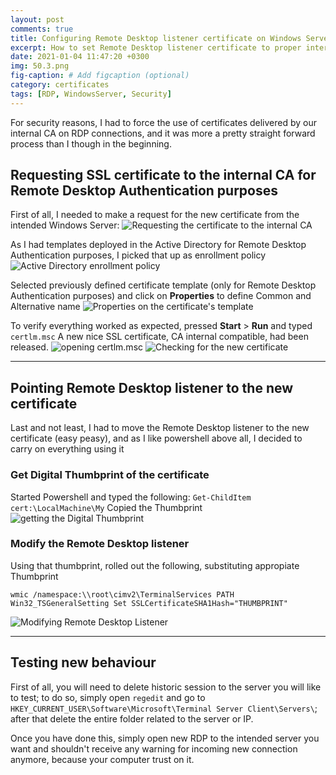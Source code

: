 ```yaml
---
layout: post
comments: true
title: Configuring Remote Desktop listener certificate on Windows Server
excerpt: How to set Remote Desktop listener certificate to proper internal CA compatible certificate on a Windows Server, domain joined
date: 2021-01-04 11:47:20 +0300
img: 50.3.png
fig-caption: # Add figcaption (optional)
category: certificates
tags: [RDP, WindowsServer, Security]
---
```



For security reasons, I had to force the use of certificates delivered by our internal CA on RDP connections, and it was more a pretty straight forward process than I though in the beginning.

## Requesting SSL certificate to the internal CA for Remote Desktop Authentication purposes

First of all, I needed to make a request for the new certificate from the intended Windows Server:
![Requesting the certificate to the internal CA]({{site.baseurl}}/assets/img/50.1.png)

As I had templates deployed in the Active Directory for Remote Desktop Authentication purposes, I picked that up as enrollment policy
![Active Directory enrollment policy]({{site.baseurl}}/assets/img/50.2.png)

Selected previously defined certificate template (only for Remote Desktop Authentication purposes) and click on **Properties** to define Common and Alternative name
![Properties on the certificate's template]({{site.baseurl}}/assets/img/50.4.png)

To verify everything worked as expected, pressed **Start** > **Run** and typed `certlm.msc`
A new nice SSL certificate, CA internal compatible, had been released.
![opening certlm.msc]({{site.baseurl}}/assets/img/50.6.png)
![Checking for the new certificate]({{site.baseurl}}/assets/img/50.7.png)

---

## Pointing Remote Desktop listener to the new certificate

Last and not least, I had to move the Remote Desktop listener to the new certificate (easy peasy), and as I like powershell above all, I decided to carry on everything using it

### Get Digital Thumbprint of the certificate
Started Powershell and typed the following: `Get-ChildItem cert:\LocalMachine\My`
Copied the Thumbprint
![getting the Digital Thumbprint]({{site.baseurl}}/assets/img/50.8.png)

### Modify the Remote Desktop listener
Using that thumbprint, rolled out the following, substituting appropiate Thumbprint
```
wmic /namespace:\\root\cimv2\TerminalServices PATH Win32_TSGeneralSetting Set SSLCertificateSHA1Hash="THUMBPRINT"
```
![Modifying Remote Desktop Listener]({{site.baseurl}}/assets/img/50.9.png)

---

## Testing new behaviour
First of all, you will need to delete historic session to the server you will like to test; to do so, simply open `regedit` and go to `HKEY_CURRENT_USER\Software\Microsoft\Terminal Server Client\Servers\`; after that delete the entire folder related to the server or IP.

Once you have done this, simply open new RDP to the intended server you want and shouldn't receive any warning for incoming new connection anymore, because your computer trust on it.
